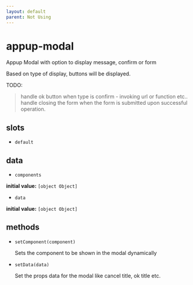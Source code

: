 ```yaml
---
layout: default
parent: Not Using
---
```

# appup-modal 

Appup Modal with option to display message, confirm or form

Based on type of display, buttons will be displayed.

TODO:
> handle ok button when type is confirm - invoking url or function etc..
> handle closing the form when the form is submitted upon successful operation. 

## slots 

- `default` 

## data 

- `components` 

**initial value:** `[object Object]` 

- `data` 

**initial value:** `[object Object]` 

## methods 

- `setComponent(component)` 

  Sets the component to be shown in the modal dynamically 

- `setData(data)` 

  Set the props data for the modal like cancel title, ok title etc. 

